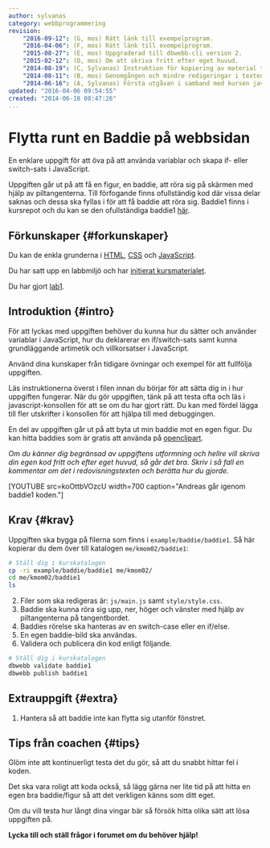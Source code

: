 ```yaml
---
author: sylvanas
category: webbprogrammering
revision:
    "2016-09-12": (G, mos) Rätt länk till exempelprogram.
    "2016-04-06": (F, mos) Rätt länk till exempelprogram.
    "2015-08-27": (E, mos) Uppgraderad till dbwebb-cli version 2.
    "2015-02-12": (D, mos) Om att skriva fritt efter eget huvud.
    "2014-08-19": (C, Sylvanas) Instruktion för kopiering av material tillagt.
    "2014-08-11": (B, mos) Genomgången och mindre redigeringar i texten.
    "2014-06-16": (A, Sylvanas) Första utgåvan i samband med kursen javascript1.
updated: "2016-04-06 09:54:55"
created: "2014-06-18 08:47:26"
...
```

Flytta runt en Baddie på webbsidan
==================================

En enklare uppgift för att öva på att använda variablar och skapa if- eller switch-sats i JavaScript.

<!--more-->

Uppgiften går ut på att få en figur, en baddie, att röra sig på skärmen med hjälp av piltangenterna. Till förfogande finns ofullständig kod där vissa delar saknas och dessa ska fyllas i för att få baddie att röra sig. Baddie1 finns i kursrepot och du kan se den ofullständiga baddie1 [här](repo/javascript1/example/baddie/baddie1).


Förkunskaper {#forkunskaper}
-----------------------

Du kan de enkla grunderna i [HTML](coachen/gor-din-forsta-sida-med-html5), [CSS](coachen/styla-din-sida-med-css-och-en-extern-stylesheet) och [JavaScript](coachen/kom-igang-med-javascript-och-skriv-din-forsta-kod).

Du har satt upp en labbmiljö och har [initierat kursmaterialet](kunskap/labbmiljo-for-javascript-i-webblasaren).

Du har gjort [lab1](uppgift/javascript-med-variabler-loopar-och-inbyggda-funktioner).



Introduktion {#intro}
-----------------------

För att lyckas med uppgiften behöver du kunna hur du sätter och använder variablar i JavaScript, hur du deklarerar en if/switch-sats samt kunna grundläggande artimetik och villkorsatser i JavaScript.

Använd dina kunskaper från tidigare övningar och exempel för att fullfölja uppgiften.

Läs instruktionerna överst i filen innan du börjar för att sätta dig in i hur uppgiften fungerar.
När du gör uppgiften, tänk på att testa ofta och läs i javascript-konsollen för att se om du har gjort rätt. Du kan med fördel lägga till fler utskrifter i konsollen för att hjälpa till med debuggingen.

En del av uppgiften går ut på att byta ut min baddie mot en egen figur. Du kan hitta baddies som är gratis att använda på [openclipart](http://openclipart.org/tags/baddie).

*Om du känner dig begränsad av uppgiftens utformning och hellre vill skriva din egen kod fritt och efter eget huvud, så går det bra. Skriv i så fall en kommentar om det i redovisningstexten och berätta hur du gjorde.*


[YOUTUBE src=koOttbVOzcU width=700 caption="Andreas går igenom baddie1 koden."]



Krav {#krav}
-----------------------

Uppgiften ska bygga på filerna som finns i `example/baddie/baddie1`. Så här kopierar du dem över till katalogen `me/kmom02/baddie1`:
```bash
# Ställ dig i kurskatalogen
cp -ri example/baddie/baddie1 me/kmom02/
cd me/kmom02/baddie1
ls
```

2. Filer som ska redigeras är: `js/main.js` samt `style/style.css`.
3. Baddie ska kunna röra sig upp, ner, höger och vänster med hjälp av piltangenterna på tangentbordet.
4. Baddies rörelse ska hanteras av en switch-case eller en if/else.
5. En egen baddie-bild ska användas.
6. Validera och publicera din kod enligt följande.

```bash
# Ställ dig i kurskatalogen
dbwebb validate baddie1
dbwebb publish baddie1
```


Extrauppgift {#extra}
-----------------------

1. Hantera så att baddie inte kan flytta sig utanför fönstret.



Tips från coachen {#tips}
-----------------------

Glöm inte att kontinuerligt testa det du gör, så att du snabbt hittar fel i koden.

Det ska vara roligt att koda också, så lägg gärna ner lite tid på att hitta en egen bra baddie/figur så att det verkligen känns som ditt eget.

Om du vill testa hur långt dina vingar bär så försök hitta olika sätt att lösa uppgiften på.

**Lycka till och ställ frågor i forumet om du behöver hjälp!**

